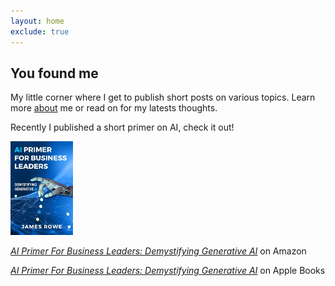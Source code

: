 ```yaml
---
layout: home
exclude: true
---
```


<h2>You found me</h2>

My little corner where I get to publish short posts on various topics. Learn more [about](/about/index.html) me or read on for my latests thoughts.

Recently I published a short primer on AI, check it out!

<img src="/assets/site-photos/ai-primer-book.jpg" alt="Cover of 'AI Primer for Business Leaders' book by James Rowe" width="100px" class="img-stylish"/>

*[AI Primer For Business Leaders: Demystifying Generative AI](https://www.amazon.com/Primer-Business-Leaders-Demystifying-Generative-ebook/dp/B0DKQSV5H4/)* on Amazon

*[AI Primer For Business Leaders: Demystifying Generative AI](https://books.apple.com/us/book/ai-primer-for-business-leaders/id6737292306)* on Apple Books